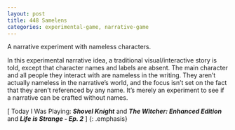 ```yaml
---
layout: post
title: 448 Samelens
categories: experimental-game, narrative-game
---
```

A narrative experiment with nameless characters.

In this experimental narrative idea, a traditional visual/interactive story is told, except that character names and labels are absent.  The main character and all people they interact with are nameless in the writing. They aren’t actually nameless in the narrative’s world, and the focus isn’t set on the fact that they aren’t referenced by any name.  It’s merely an experiment to see if a narrative can be crafted without names.

[ Today I Was Playing: ***Shovel Knight*** and ***The Witcher: Enhanced Edition*** and ***Life is Strange - Ep. 2*** ]
{: .emphasis}